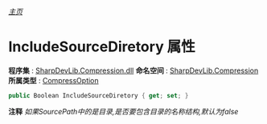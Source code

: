 ###### [主页](./Index.md "主页")
# IncludeSourceDiretory 属性
**程序集** : [SharpDevLib.Compression.dll](./SharpDevLib.Compression.assembly.md "SharpDevLib.Compression.dll")
**命名空间** : [SharpDevLib.Compression](./SharpDevLib.Compression.namespace.md "SharpDevLib.Compression")
**所属类型** : [CompressOption](./SharpDevLib.Compression.CompressOption.md "CompressOption")
``` csharp
public Boolean IncludeSourceDiretory { get; set; }
```
**注释**
*如果SourcePath中的是目录,是否要包含目录的名称结构,默认为false*


